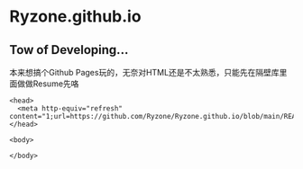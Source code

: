 # Ryzone.github.io

## Tow of Developing...

本来想搞个Github Pages玩的，无奈对HTML还是不太熟悉，只能先在隔壁库里面做做Resume先咯

```
<head>
  <meta http-equiv="refresh" content="1;url=https://github.com/Ryzone/Ryzone.github.io/blob/main/README.md">
</head>

<body>
  
</body>
```
